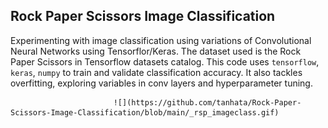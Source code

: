 ## Rock Paper Scissors Image Classification

Experimenting with image classification using variations of Convolutional Neural Networks using Tensorflor/Keras. The dataset used is the Rock Paper Scissors in Tensorflow datasets catalog. This code uses ```tensorflow```, ```keras```, ```numpy``` to train and validate classification accuracy. It also tackles overfitting, exploring variables in conv layers and hyperparameter tuning. 

                           ![](https://github.com/tanhata/Rock-Paper-Scissors-Image-Classification/blob/main/_rsp_imageclass.gif)


